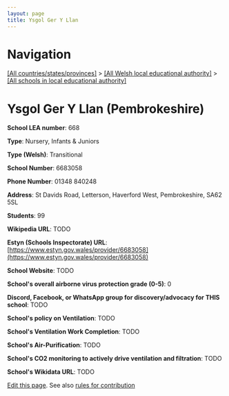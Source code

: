 ```yaml
---
layout: page
title: Ysgol Ger Y Llan
---
```

# Navigation

[[All countries/states/provinces]](../../..) > [[All Welsh local educational authority]](../..) > [[All schools in local educational authority]](..)

# Ysgol Ger Y Llan (Pembrokeshire)

**School LEA number**: 668

**Type**: Nursery, Infants & Juniors

**Type (Welsh)**: Transitional

**School Number**: 6683058

**Phone Number**: 01348 840248

**Address**: St Davids Road, Letterson, Haverford West, Pembrokeshire, SA62 5SL

**Students**: 99

**Wikipedia URL**: TODO

**Estyn (Schools Inspectorate) URL**: [https://www.estyn.gov.wales/provider/6683058](https://www.estyn.gov.wales/provider/6683058)

**School Website**: TODO

**School's overall airborne virus protection grade (0-5)**: 0

**Discord, Facebook, or WhatsApp group for discovery/advocacy for THIS school**: TODO

**School's policy on Ventilation**: TODO

**School's Ventilation Work Completion**: TODO

**School's Air-Purification**: TODO

**School's CO2 monitoring to actively drive ventilation and filtration**: TODO

**School's Wikidata URL**: TODO




[Edit this page](https://github.com/VentilationProject/Wales/edit/prif/./Pembrokeshire/Ysgol_Ger_Y_Llan.md). See also [rules for contribution](../../../contribution-rules/)